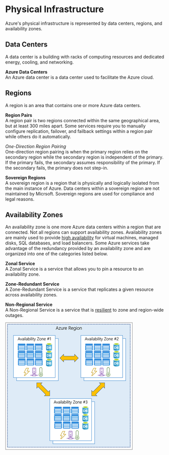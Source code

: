 # Physical Infrastructure
Azure's physical infrastructure is represented by data centers, regions, and availability zones. 

## Data Centers
A data center is a building with racks of computing resources and dedicated energy, cooling, and networking. 

**Azure Data Centers**  
An Azure data center is a data center used to facilitate the Azure cloud. 

## Regions  
A region is an area that contains one or more Azure data centers. 

**Region Pairs**  
A region pair is two regions connected within the same geographical area, but at least 300 miles apart. Some services require you to manually configure replication, failover, and failback settings within a region pair while others do it automatically. 

*One-Direction Region Pairing*  
One-direction region pairing is when the primary region relies on the secondary region while the secondary region is independent of the primary. If the primary fails, the secondary assumes responsibility of the primary. If the secondary fails, the primary does not step-in. 

**Sovereign Regions**   
A sovereign region is a region that is physically and logically isolated from the main instance of Azure. Data centers within a sovereign region are not maintained by Micrsoft. Sovereign regions are used for compliance and legal reasons. 

## Availability Zones  
An availability zone is one more Azure data centers within a region that are connected. Not all regions can support availability zones. Availability zones are mainly used to provide [high availability](/cloud/concepts/README.md#cloud-benefits) for virtual machines, managed disks, SQL databases, and load balancers. Some Azure services take advantage of the redundancy provided by an availability zone and are organized into one of the categories listed below.

**Zonal Service**  
A Zonal Service is a service that allows you to pin a resource to an availability zone. 

**Zone-Redundant Service**  
A Zone-Redundant Service is a service that replicates a given resource across availability zones. 

**Non-Regional Service**  
A Non-Regional Service is a service that is [resilient](/cloud/concepts/README.md#cloud-benefits) to zone and region-wide outages. 

![availability-zones.png](/azure/architecture/physical-infrastructure/availability-zones.png)


 

